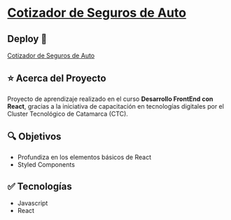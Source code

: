 # [Cotizador de Seguros de Auto]()

## Deploy 🔻

[Cotizador de Seguros de Auto]()

## ⭐ Acerca del Proyecto

Proyecto de aprendizaje realizado en el curso **Desarrollo FrontEnd con React**, gracias a la iniciativa de capacitación en tecnologías digitales por el Cluster Tecnológico de Catamarca (CTC).

## 🔍 Objetivos

- Profundiza en los elementos básicos de React
- Styled Components

## ✅ Tecnologías

- Javascript
- React
